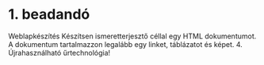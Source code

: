 # 1. beadandó
Weblapkészítés
Készítsen ismeretterjesztő céllal egy HTML dokumentumot. A dokumentum tartalmazzon legalább egy linket, táblázatot és képet.
4. Újrahasználható űrtechnológia! 
